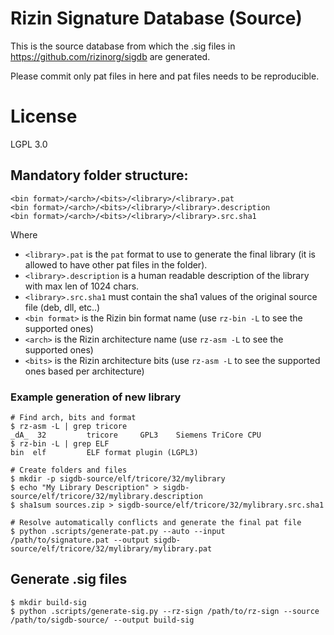 # Rizin Signature Database (Source)

This is the source database from which the .sig files in https://github.com/rizinorg/sigdb are generated.

Please commit only pat files in here and pat files needs to be reproducible.

# License

LGPL 3.0

## Mandatory folder structure:
```
<bin format>/<arch>/<bits>/<library>/<library>.pat
<bin format>/<arch>/<bits>/<library>/<library>.description
<bin format>/<arch>/<bits>/<library>/<library>.src.sha1
```

Where

- `<library>.pat` is the `pat` format to use to generate the final library (it is allowed to have other pat files in the folder).
- `<library>.description` is a human readable description of the library with max len of 1024 chars.
- `<library>.src.sha1` must contain the sha1 values of the original source file (deb, dll, etc..)
- `<bin format>` is the Rizin bin format name (use `rz-bin -L` to see the supported ones)
- `<arch>` is the Rizin architecture name (use `rz-asm -L` to see the supported ones)
- `<bits>` is the Rizin architecture bits (use `rz-asm -L` to see the supported ones based per architecture)


### Example generation of new library

```
# Find arch, bits and format
$ rz-asm -L | grep tricore
_dA_  32         tricore     GPL3    Siemens TriCore CPU
$ rz-bin -L | grep ELF
bin  elf         ELF format plugin (LGPL3)  

# Create folders and files
$ mkdir -p sigdb-source/elf/tricore/32/mylibrary
$ echo "My Library Description" > sigdb-source/elf/tricore/32/mylibrary.description
$ sha1sum sources.zip > sigdb-source/elf/tricore/32/mylibrary.src.sha1

# Resolve automatically conflicts and generate the final pat file
$ python .scripts/generate-pat.py --auto --input /path/to/signature.pat --output sigdb-source/elf/tricore/32/mylibrary/mylibrary.pat
```

## Generate .sig files

```
$ mkdir build-sig
$ python .scripts/generate-sig.py --rz-sign /path/to/rz-sign --source /path/to/sigdb-source/ --output build-sig
```
